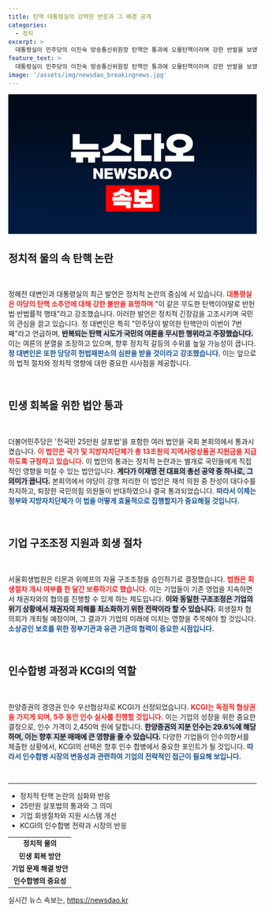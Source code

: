 ```yaml
---
title: 탄핵 대통령실의 강력한 반응과 그 배경 공개
categories:
  - 정치
excerpt: >
  대통령실이 민주당의 이진숙 방송통신위원장 탄핵안 통과에 오물탄핵이라며 강한 반발을 보였다. 야당의 민생회복지원금 지급법안과 탄핵 폭주에 대한 비판이 이어지는 가운데, 국민의힘은 퇴장으로 저항 의사를 표시했다. 클릭해 최신 정치 소식을 확인하세요!
feature_text: >
  대통령실이 민주당의 이진숙 방송통신위원장 탄핵안 통과에 오물탄핵이라며 강한 반발을 보였다. 야당의 민생회복지원금 지급법안과 탄핵 폭주에 대한 비판이 이어지는 가운데, 국민의힘은 퇴장으로 저항 의사를 표시했다. 클릭해 최신 정치 소식을 확인하세요!
image: '/assets/img/newsdao_breakingnews.jpg'
---
```


<p><img src="/assets/img/newsdao_breakingnews.jpg" alt="ranknews 속보" /></p>

<h2 data-ke-size="size26">정치적 물의 속 탄핵 논란</h2>

<p data-ke-size="size16">&nbsp;</p>

<p>정혜전 대변인과 대통령실의 최근 발언은 정치적 논란의 중심에 서 있습니다. <b><span style="color: #ee2323;">대통령실은 야당의 탄핵 소추안에 대해 강한 불만을 표명하며</span></b> "이 같은 무도한 탄핵이야말로 반헌법·반법률적 행태"라고 강조했습니다. 이러한 발언은 정치적 긴장감을 고조시키며 국민의 관심을 끌고 있습니다. 정 대변인은 특히 "민주당이 발의한 탄핵안이 이번이 7번째"라고 언급하며, <b><span style="background-color: #21538527;">반복되는 탄핵 시도가 국민의 여론을 무시한 행위라고 주장했습니다.</span></b> 이는 여론의 분열을 조장하고 있으며, 향후 정치적 갈등의 수위를 높일 가능성이 큽니다. <b><span style="color: #1a5490;">정 대변인은 또한 당당히 헌법재판소의 심판을 받을 것이라고 강조했습니다.</span></b> 이는 앞으로의 법적 절차와 정치적 영향에 대한 중요한 시사점을 제공합니다.</p>

<p data-ke-size="size16">&nbsp;</p>

<h2 data-ke-size="size26">민생 회복을 위한 법안 통과</h2>

<p data-ke-size="size16">&nbsp;</p>

<p>더불어민주당은 '전국민 25만원 살포법'을 포함한 여러 법안을 국회 본회의에서 통과시켰습니다. <b><span style="color: #ee2323;">이 법안은 국가 및 지방자치단체가 총 13조원의 지역사랑상품권 지원금을 지급하도록 규정하고 있습니다.</span></b> 이 법안의 통과는 정치적 논란과는 별개로 국민들에게 직접적인 영향을 미칠 수 있는 법안입니다. <b><span style="background-color: #21538527;">게다가 이재명 전 대표의 총선 공약 중 하나로, 그 의미가 큽니다.</span></b> 본회의에서 야당이 강행 처리한 이 법안은 재석 의원 중 찬성이 대다수를 차지하고, 퇴장한 국민의힘 의원들이 반대하였으나 결국 통과되었습니다. <b><span style="color: #1a5490;">따라서 이제는 정부와 지방자치단체가 이 법을 어떻게 효율적으로 집행할지가 중요해질 것입니다.</span></b></p>

<p data-ke-size="size16">&nbsp;</p>

<h2 data-ke-size="size26">기업 구조조정 지원과 회생 절차</h2>

<p data-ke-size="size16">&nbsp;</p>

<p>서울회생법원은 티몬과 위메프의 자율 구조조정을 승인하기로 결정했습니다. <b><span style="color: #ee2323;">법원은 회생절차 개시 여부를 한 달간 보류하기로 했습니다.</span></b> 이는 기업들이 기존 영업을 지속하면서 채권자와의 협의를 진행할 수 있게 하는 제도입니다. <b><span style="background-color: #21538527;">이와 동일한 구조조정은 기업의 위기 상황에서 채권자의 피해를 최소화하기 위한 전략이라 할 수 있습니다.</span></b> 회생절차 협의회가 개최될 예정이며, 그 결과가 기업의 미래에 미치는 영향을 주목해야 할 것입니다. <b><span style="color: #1a5490;">소상공인 보호를 위한 정부기관과 유관 기관의 협력이 중요한 시점입니다.</span></b></p>

<p data-ke-size="size16">&nbsp;</p>

<h2 data-ke-size="size26">인수합병 과정과 KCGI의 역할</h2>

<p data-ke-size="size16">&nbsp;</p>

<p>한양증권의 경영권 인수 우선협상자로 KCGI가 선정되었습니다. <b><span style="color: #ee2323;">KCGI는 독점적 협상권을 가지게 되며, 5주 동안 인수 실사를 진행할 것입니다.</span></b> 이는 기업의 성장을 위한 중요한 결정으로, 인수 가격이 2,450억 원에 달합니다. <b><span style="background-color: #21538527;">한양증권의 지분 인수는 29.6%에 해당하며, 이는 향후 지분 매매에 큰 영향을 줄 수 있습니다.</span></b> 다양한 기업들이 인수의향서를 제출한 상황에서, KCGI의 선택은 향후 인수 합병에서 중요한 포인트가 될 것입니다. <b><span style="color: #1a5490;">따라서 인수합병 시장의 변동성과 관련하여 기업의 전략적인 접근이 필요해 보입니다.</span></b></p>

<p data-ke-size="size16">&nbsp;</p>

<hr>

<ul>
    <li>정치적 탄핵 논란의 심화와 반응</li>
    <li>25만원 살포법의 통과와 그 의미</li>
    <li>기업 회생절차와 지원 시스템 개선</li>
    <li>KCGI의 인수합병 전략과 시장의 반응</li>
</ul>

<table style="width: 100%;">
    <tbody>
        <tr>
            <td style="text-align: center; height: 17px;"><b>정치적 물의</b></td>
        </tr>
        <tr>
            <td style="text-align: center; height: 17px;"><b>민생 회복 방안</b></td>
        </tr>
        <tr>
            <td style="text-align: center; height: 17px;"><b>기업 문제 해결 방안</b></td>
        </tr>
        <tr>
            <td style="text-align: center; height: 17px;"><b>인수합병의 중요성</b></td>
        </tr>
    </tbody>
</table>
실시간 뉴스 속보는, <a href="https://newsdao.kr" rel="dofollow">https://newsdao.kr</a>



